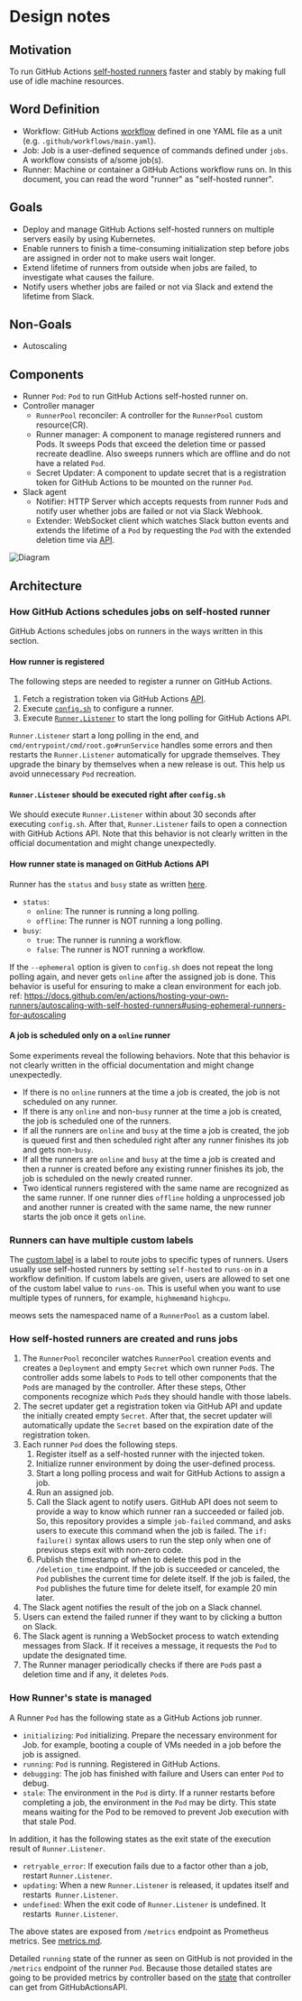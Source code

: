Design notes
============

Motivation
----------

To run GitHub Actions [self-hosted runners](https://docs.github.com/en/actions/hosting-your-own-runners/about-self-hosted-runners)
faster and stably by making full use of idle machine resources.

Word Definition
---------------

- Workflow: GitHub Actions [workflow](https://docs.github.com/en/actions/reference/workflow-syntax-for-github-actions)
  defined in one YAML file as a unit (e.g. `.github/workflows/main.yaml`).
- Job: Job is a user-defined sequence of commands defined under `jobs`.
  A workflow consists of a/some job(s).
- Runner: Machine or container a GitHub Actions workflow runs on. In this document,
  you can read the word "runner" as "self-hosted runner".

Goals
-----

- Deploy and manage GitHub Actions self-hosted runners on multiple servers easily
  by using Kubernetes.
- Enable runners to finish a time-consuming initialization step before jobs are
  assigned in order not to make users wait longer.
- Extend lifetime of runners from outside when jobs are failed, to investigate
  what causes the failure.
- Notify users whether jobs are failed or not via Slack and extend the lifetime
  from Slack.

Non-Goals
---------

- Autoscaling

Components
------------

- Runner `Pod`: `Pod` to run GitHub Actions self-hosted runner on.
- Controller manager
  - `RunnerPool` reconciler: A controller for the `RunnerPool` custom resource(CR).
  - Runner manager: A component to manage registered runners and Pods.
    It sweeps Pods that exceed the deletion time or passed recreate deadline. Also sweeps runners which are offline and do not have a related `Pod`.
  - Secret Updater: A component to update secret that is a registration token
    for GitHub Actions to be mounted on the runner `Pod`.
- Slack agent
  - Notifier: HTTP Server which accepts requests from runner `Pod`s and notify user
    whether jobs are failed or not via Slack Webhook.
  - Extender: WebSocket client which watches Slack button events and extends the
    lifetime of a `Pod` by requesting the `Pod` with the extended deletion time via [API](runner-pod-api.md#put-deletion_time).

![Diagram](./images/architecture.png)

Architecture
------------

### How GitHub Actions schedules jobs on self-hosted runner

GitHub Actions schedules jobs on runners in the ways written in this section.

#### How runner is registered

The following steps are needed to register a runner on GitHub Actions.

1. Fetch a registration token via GitHub Actions [API](https://docs.github.com/en/rest/reference/actions#create-a-registration-token-for-a-repository).
1. Execute [`config.sh`](https://github.com/actions/runner/blob/main/src/Misc/layoutroot/config.sh)
  to configure a runner.
1. Execute [`Runner.Listener`](https://github.com/actions/runner/blob/main/src/Runner.Listener/Program.cs) to start the long polling for GitHub Actions API.

`Runner.Listener` start a long polling in the end, and `cmd/entrypoint/cmd/root.go#runService`
handles some errors and then restarts the `Runner.Listener` automatically for upgrade themselves.
They upgrade the binary by themselves when a new release is out. This help
us avoid unnecessary `Pod` recreation.

#### `Runner.Listener` should be executed right after `config.sh`

We should execute `Runner.Listener` within about 30 seconds after executing `config.sh`.
After that, `Runner.Listener` fails to open a connection with GitHub Actions
API.  Note that this behavior is not clearly written in the official documentation
and might change unexpectedly.

#### How runner state is managed on GitHub Actions API

Runner has the `status` and `busy` state as written [here](https://docs.github.com/en/rest/reference/actions#get-a-self-hosted-runner-for-a-repository).

- `status`:
  - `online`: The runner is running a long polling.
  - `offline`: The runner is NOT running a long polling.
- `busy`:
  - `true`: The runner is running a workflow.
  - `false`: The runner is NOT running a workflow.

If the `--ephemeral` option is given to `config.sh` does not repeat the
long polling again, and never gets `online` after the assigned job is done.
This behavior is useful for ensuring to make a clean environment for each job.
ref: https://docs.github.com/en/actions/hosting-your-own-runners/autoscaling-with-self-hosted-runners#using-ephemeral-runners-for-autoscaling

#### A job is scheduled only on a `online` runner

Some experiments reveal the following behaviors.
Note that this behavior is not clearly written in the official documentation
and might change unexpectedly.

- If there is no `online` runners at the time a job is created, the job is not
  scheduled on any runner.
- If there is any `online` and non-`busy` runner at the time a job is created,
  the job is scheduled one of the runners.
- If all the runners are `online` and `busy` at the time a job is created, the
  job is queued first and then scheduled right after any runner finishes its job
  and gets non-`busy`.
- If all the runners are `online` and `busy` at the time a job is created and
  then a runner is created before any existing runner finishes its job, the job
  is scheduled on the newly created runner.
- Two identical runners registered with the same name are recognized as the same
  runner. If one runner dies `offline` holding a unprocessed job and another
  runner is created with the same name, the new runner starts the job once it
  gets `online`.

### Runners can have multiple custom labels

The [custom label](https://docs.github.com/en/actions/hosting-your-own-runners/using-labels-with-self-hosted-runners)
is a label to route jobs to specific types of runners. Users usually use
self-hosted runners by setting `self-hosted` to `runs-on` in a workflow
definition. If custom labels are given, users are allowed to set one of the
custom label value to `runs-on`. This is useful when you want to use multiple
types of runners, for example, `highmem`and `highcpu`.

meows sets the namespaced name of a `RunnerPool` as a custom label.

### How self-hosted runners are created and runs jobs

1. The `RunnerPool` reconciler watches `RunnerPool` creation events and creates
  a `Deployment` and empty `Secret` which own runner `Pod`s. The controller adds
  some labels to `Pod`s to tell other components that the `Pod`s are managed by
  the controller. After these steps, Other components recognize which `Pod`s
  they should handle with those labels.
1. The secret updater get a registration token via GitHub API and update the initially created empty `Secret`.
   After that, the secret updater will automatically update the `Secret` based on the expiration date of the registration token.
1. Each runner `Pod` does the following steps.
   1. Register itself as a self-hosted runner with the injected token.
   1. Initialize runner environment by doing the user-defined process.
   1. Start a long polling process and wait for GitHub Actions to assign a job.
   1. Run an assigned job.
   1. Call the Slack agent to notify users. GitHub API does not seem to provide
      a way to know which runner ran a succeeded or failed job. So, this repository
      provides a simple `job-failed` command, and asks users to execute this
      command when the job is failed.  The `if: failure()` syntax allows users
      to run the step only when one of previous steps exit with non-zero code.
   1. Publish the timestamp of when to delete this pod in the `/deletion_time` endpoint.
      If the job is succeeded or canceled, the `Pod` publishes the current time for 
      delete itself. If the job is failed, the `Pod` publishes the future time for
      delete itself, for example 20 min later.
1. The Slack agent notifies the result of the job on a Slack channel.
1. Users can extend the failed runner if they want to by clicking a button on Slack.
1. The Slack agent is running a WebSocket process to watch extending messages
  from Slack. If it receives a message, it requests the `Pod` to update the
  designated time.
1. The Runner manager periodically checks if there are `Pod`s past a deletion time and
   if any, it deletes `Pod`s.

### How Runner's state is managed

A Runner `Pod` has the following state as a GitHub Actions job runner.

- `initializing`: `Pod` initializing. Prepare the necessary environment for Job.
    for example, booting a couple of VMs needed in a job before the job is assigned.
- `running`: `Pod` is running. Registered in GitHub Actions.
- `debugging`: The job has finished with failure and Users can enter `Pod` to debug.
- `stale`: The environment in the `Pod` is dirty. If a runner restarts before completing a job, 
    the environment in the `Pod` may be dirty. This state means waiting for the Pod
    to be removed to prevent Job execution with that stale Pod.

In addition, it has the following states as the exit state of the execution result of `Runner.Listener`.

- `retryable_error`: If execution fails due to a factor other than a job, restart `Runner.Listener`.
- `updating`: When a new `Runner.Listener` is released, it updates itself and restarts` Runner.Listener`.
- `undefined`: When the exit code of `Runner.Listener` is undefined. It restarts` Runner.Listener`.

The above states are exposed from `/metrics` endpoint as Prometheus metrics. See [metrics.md](metrics.md).

Detailed `running` state of the runner as seen on GitHub is not provided
in the `/metrics` endpoint of the runner `Pod`.
Because those detailed states are going to be provided metrics by controller based
on the [state](design.md#how-runner-state-is-managed-on-github-actions-api) that
controller can get from GitHubActionsAPI.
